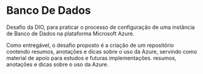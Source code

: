 # Banco De Dados
Desafio da DIO, para praticar o processo de configuração de uma instância de Banco de Dados na plataforma Microsoft Azure.


Como entregável, o desafio proposto é a criação de um repositório contendo resumos, anotações e dicas sobre o uso da Azure, servindo como material de apoio para estudos e futuras implementações.  resumos, anotações e dicas sobre o uso da Azure.
